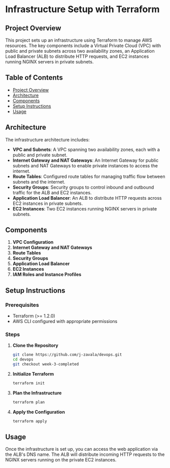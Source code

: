 # Infrastructure Setup with Terraform

## Project Overview

This project sets up an infrastructure using Terraform to manage AWS resources. The key components include a Virtual Private Cloud (VPC) with public and private subnets across two availability zones, an Application Load Balancer (ALB) to distribute HTTP requests, and EC2 instances running NGINX servers in private subnets.

## Table of Contents

- [Project Overview](#project-overview)
- [Architecture](#architecture)
- [Components](#components)
- [Setup Instructions](#setup-instructions)
- [Usage](#usage)

## Architecture

The infrastructure architecture includes:

- **VPC and Subnets**: A VPC spanning two availability zones, each with a public and private subnet.
- **Internet Gateway and NAT Gateways**: An Internet Gateway for public subnets and NAT Gateways to enable private instances to access the internet.
- **Route Tables**: Configured route tables for managing traffic flow between subnets and the internet.
- **Security Groups**: Security groups to control inbound and outbound traffic for the ALB and EC2 instances.
- **Application Load Balancer**: An ALB to distribute HTTP requests across EC2 instances in private subnets.
- **EC2 Instances**: Two EC2 instances running NGINX servers in private subnets.

## Components

1. **VPC Configuration**
2. **Internet Gateway and NAT Gateways**
3. **Route Tables**
4. **Security Groups**
5. **Application Load Balancer**
6. **EC2 Instances**
7. **IAM Roles and Instance Profiles**

## Setup Instructions

### Prerequisites

- Terraform (>= 1.2.0)
- AWS CLI configured with appropriate permissions

### Steps

1. **Clone the Repository**
   ```sh
   git clone https://github.com/j-zavala/devops.git
   cd devops
   git checkout week-3-completed
   ```

2. **Initialize Terraform**
   ```sh
   terraform init
   ```

3. **Plan the Infrastructure**
   ```sh
   terraform plan
   ```

4. **Apply the Configuration**
   ```sh
   terraform apply
   ```

## Usage

Once the infrastructure is set up, you can access the web application via the ALB's DNS name. The ALB will distribute incoming HTTP requests to the NGINX servers running on the private EC2 instances.
